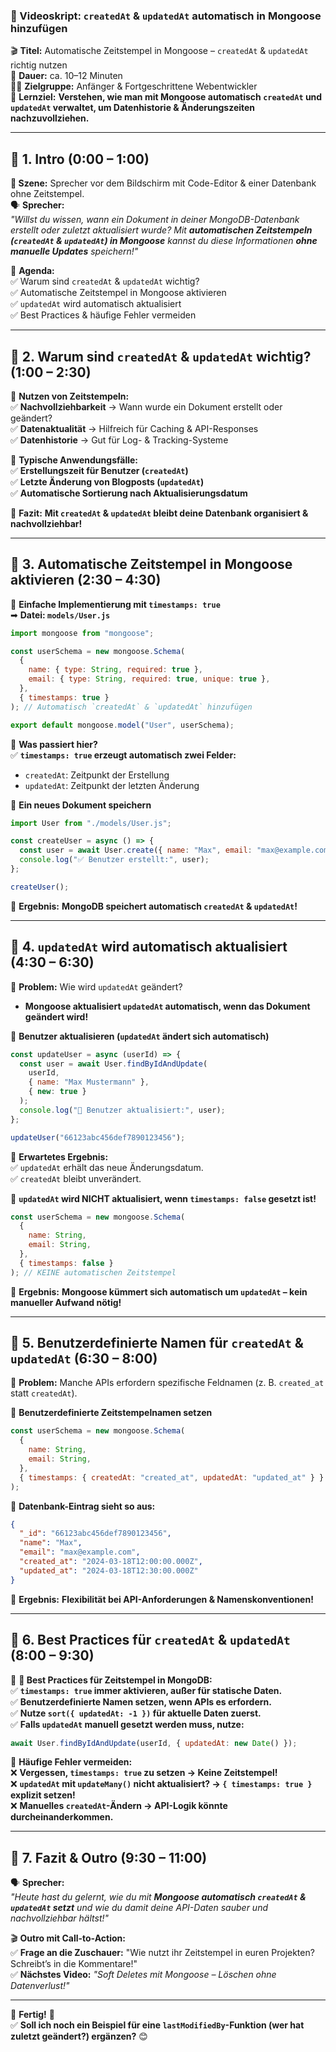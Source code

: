 ### **📜 Videoskript: `createdAt` & `updatedAt` automatisch in Mongoose hinzufügen**

🎬 **Titel:** Automatische Zeitstempel in Mongoose – `createdAt` & `updatedAt` richtig nutzen  
🎤 **Dauer:** ca. 10–12 Minuten  
👨‍🏫 **Zielgruppe:** Anfänger & Fortgeschrittene Webentwickler  
🎯 **Lernziel:** **Verstehen, wie man mit Mongoose automatisch `createdAt` und `updatedAt` verwaltet, um Datenhistorie & Änderungszeiten nachzuvollziehen.**

---

## **🔹 1. Intro (0:00 – 1:00)**

**🎥 Szene:** Sprecher vor dem Bildschirm mit Code-Editor & einer Datenbank ohne Zeitstempel.  
🗣️ **Sprecher:**  
_"Willst du wissen, wann ein Dokument in deiner MongoDB-Datenbank erstellt oder zuletzt aktualisiert wurde? Mit **automatischen Zeitstempeln (`createdAt` & `updatedAt`) in Mongoose** kannst du diese Informationen **ohne manuelle Updates** speichern!"_

📌 **Agenda:**  
✅ Warum sind `createdAt` & `updatedAt` wichtig?  
✅ Automatische Zeitstempel in Mongoose aktivieren  
✅ `updatedAt` wird automatisch aktualisiert  
✅ Best Practices & häufige Fehler vermeiden

---

## **🔹 2. Warum sind `createdAt` & `updatedAt` wichtig? (1:00 – 2:30)**

📌 **Nutzen von Zeitstempeln:**  
✅ **Nachvollziehbarkeit** → Wann wurde ein Dokument erstellt oder geändert?  
✅ **Datenaktualität** → Hilfreich für Caching & API-Responses  
✅ **Datenhistorie** → Gut für Log- & Tracking-Systeme

📌 **Typische Anwendungsfälle:**  
✅ **Erstellungszeit für Benutzer (`createdAt`)**  
✅ **Letzte Änderung von Blogposts (`updatedAt`)**  
✅ **Automatische Sortierung nach Aktualisierungsdatum**

🎯 **Fazit:** **Mit `createdAt` & `updatedAt` bleibt deine Datenbank organisiert & nachvollziehbar!**

---

## **🔹 3. Automatische Zeitstempel in Mongoose aktivieren (2:30 – 4:30)**

📌 **Einfache Implementierung mit `timestamps: true`**  
➡ **Datei: `models/User.js`**

```javascript
import mongoose from "mongoose";

const userSchema = new mongoose.Schema(
  {
    name: { type: String, required: true },
    email: { type: String, required: true, unique: true },
  },
  { timestamps: true }
); // Automatisch `createdAt` & `updatedAt` hinzufügen

export default mongoose.model("User", userSchema);
```

📌 **Was passiert hier?**  
✅ **`timestamps: true` erzeugt automatisch zwei Felder:**

- `createdAt`: Zeitpunkt der Erstellung
- `updatedAt`: Zeitpunkt der letzten Änderung

📌 **Ein neues Dokument speichern**

```javascript
import User from "./models/User.js";

const createUser = async () => {
  const user = await User.create({ name: "Max", email: "max@example.com" });
  console.log("✅ Benutzer erstellt:", user);
};

createUser();
```

🎯 **Ergebnis:** **MongoDB speichert automatisch `createdAt` & `updatedAt`!**

---

## **🔹 4. `updatedAt` wird automatisch aktualisiert (4:30 – 6:30)**

📌 **Problem:** Wie wird `updatedAt` geändert?

- **Mongoose aktualisiert `updatedAt` automatisch, wenn das Dokument geändert wird!**

📌 **Benutzer aktualisieren (`updatedAt` ändert sich automatisch)**

```javascript
const updateUser = async (userId) => {
  const user = await User.findByIdAndUpdate(
    userId,
    { name: "Max Mustermann" },
    { new: true }
  );
  console.log("📝 Benutzer aktualisiert:", user);
};

updateUser("66123abc456def7890123456");
```

📌 **Erwartetes Ergebnis:**  
✅ `updatedAt` erhält das neue Änderungsdatum.  
✅ `createdAt` bleibt unverändert.

📌 **`updatedAt` wird **NICHT** aktualisiert, wenn `timestamps: false` gesetzt ist!**

```javascript
const userSchema = new mongoose.Schema(
  {
    name: String,
    email: String,
  },
  { timestamps: false }
); // KEINE automatischen Zeitstempel
```

🎯 **Ergebnis:** **Mongoose kümmert sich automatisch um `updatedAt` – kein manueller Aufwand nötig!**

---

## **🔹 5. Benutzerdefinierte Namen für `createdAt` & `updatedAt` (6:30 – 8:00)**

📌 **Problem:** Manche APIs erfordern spezifische Feldnamen (z. B. `created_at` statt `createdAt`).

📌 **Benutzerdefinierte Zeitstempelnamen setzen**

```javascript
const userSchema = new mongoose.Schema(
  {
    name: String,
    email: String,
  },
  { timestamps: { createdAt: "created_at", updatedAt: "updated_at" } }
);
```

📌 **Datenbank-Eintrag sieht so aus:**

```json
{
  "_id": "66123abc456def7890123456",
  "name": "Max",
  "email": "max@example.com",
  "created_at": "2024-03-18T12:00:00.000Z",
  "updated_at": "2024-03-18T12:30:00.000Z"
}
```

🎯 **Ergebnis:** **Flexibilität bei API-Anforderungen & Namenskonventionen!**

---

## **🔹 6. Best Practices für `createdAt` & `updatedAt` (8:00 – 9:30)**

📌 **🚀 Best Practices für Zeitstempel in MongoDB:**  
✅ **`timestamps: true` immer aktivieren, außer für statische Daten.**  
✅ **Benutzerdefinierte Namen setzen, wenn APIs es erfordern.**  
✅ **Nutze `sort({ updatedAt: -1 })` für aktuelle Daten zuerst.**  
✅ **Falls `updatedAt` manuell gesetzt werden muss, nutze:**

```javascript
await User.findByIdAndUpdate(userId, { updatedAt: new Date() });
```

📌 **Häufige Fehler vermeiden:**  
❌ **Vergessen, `timestamps: true` zu setzen → Keine Zeitstempel!**  
❌ **`updatedAt` mit `updateMany()` nicht aktualisiert? → `{ timestamps: true }` explizit setzen!**  
❌ **Manuelles `createdAt`-Ändern → API-Logik könnte durcheinanderkommen.**

---

## **🔹 7. Fazit & Outro (9:30 – 11:00)**

🗣️ **Sprecher:**  
_"Heute hast du gelernt, wie du mit **Mongoose automatisch `createdAt` & `updatedAt` setzt** und wie du damit deine API-Daten sauber und nachvollziehbar hältst!"_

🎬 **Outro mit Call-to-Action:**  
✅ **Frage an die Zuschauer:** "Wie nutzt ihr Zeitstempel in euren Projekten? Schreibt’s in die Kommentare!"  
✅ **Nächstes Video:** _"Soft Deletes mit Mongoose – Löschen ohne Datenverlust!"_

---

🎯 **Fertig!** 🎯  
✅ **Soll ich noch ein Beispiel für eine `lastModifiedBy`-Funktion (wer hat zuletzt geändert?) ergänzen?** 😊
